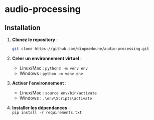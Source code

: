 # audio-processing
 

## Installation

1. **Clonez le repository** :
   ```bash
   git clone https://github.com/diopmedoune/audio-processing.git

2. **Créer un environnement virtuel** :  
   - Linux/Mac : `python3 -m venv env`  
   - Windows : `python -m venv env`

3. **Activer l'environnement** :  
   - Linux/Mac : `source env/bin/activate`  
   - Windows : `.\env\Scripts\activate`

4. **Installer les dépendances** :  
   `pip install -r requirements.txt`


